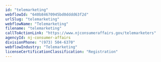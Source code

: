 ```yaml
---
id: "telemarketing"
webflowId: "640b84670945bd0dddd63f2d"
urlSlug: "telemarketing"
webflowName: "Telemarketing"
filename: "telemarketing"
callToActionLink: "https://www.njconsumeraffairs.gov/telemarketers"
agencyId: nj-consumer-affairs
divisionPhone: "(973) 504-6370"
webflowIndustry: "Telemarketing"
licenseCertificationClassification: "Registration"
---
```

